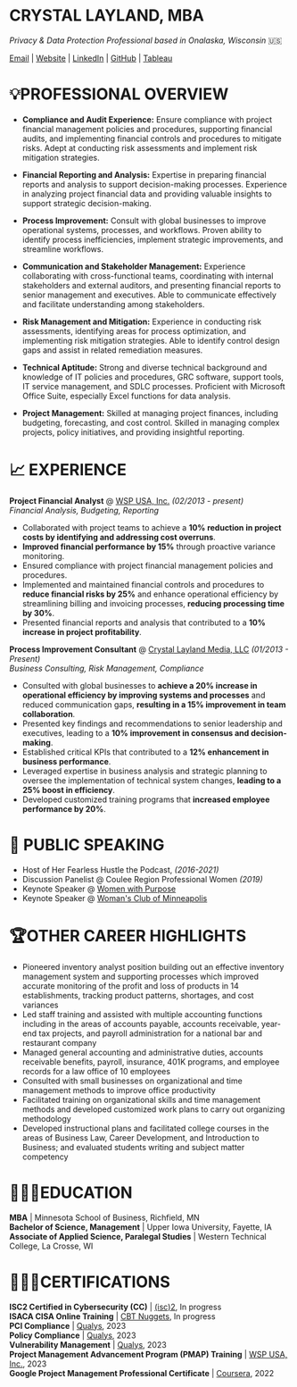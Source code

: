 # **CRYSTAL LAYLAND, MBA**
_Privacy & Data Protection Professional based in Onalaska, Wisconsin_ 🇺🇸 <br>

[Email](mailto:crystal@crystallayland.com) | [Website](https://www.crystallayland.com) | [LinkedIn](https://www.linkedin.com/in/crystallayland/) | [GitHub](https://github.com/crystallayland) | [Tableau](https://public.tableau.com/app/profile/crystal.layland)

# 💡**PROFESSIONAL OVERVIEW**

- **Compliance and Audit Experience:** Ensure compliance with project financial management policies and procedures, supporting financial audits, and implementing financial controls and procedures to mitigate risks. Adept at conducting risk assessments and implement risk mitigation strategies.<br>

- **Financial Reporting and Analysis:** Expertise in preparing financial reports and analysis to support decision-making processes. Experience in analyzing project financial data and providing valuable insights to support strategic decision-making.<br>

- **Process Improvement:** Consult with global businesses to improve operational systems, processes, and workflows. Proven ability to identify process inefficiencies, implement strategic improvements, and streamline workflows.<br>

- **Communication and Stakeholder Management:** Experience collaborating with cross-functional teams, coordinating with internal stakeholders and external auditors, and presenting financial reports to senior management and executives. Able to communicate effectively and facilitate understanding among stakeholders.<br>

- **Risk Management and Mitigation:** Experience in conducting risk assessments, identifying areas for process optimization, and implementing risk mitigation strategies. Able to identify control design gaps and assist in related remediation measures.<br>

- **Technical Aptitude:** Strong and diverse technical background and knowledge of IT policies and procedures, GRC software,  support tools, IT service management, and SDLC processes. Proficient with Microsoft Office Suite, especially Excel functions for data analysis.<br>

- **Project Management:** Skilled at managing project finances, including budgeting, forecasting, and cost control. Skilled in managing complex projects, policy initiatives, and providing insightful reporting. <br>

# 📈 **EXPERIENCE**

**Project Financial Analyst**  @ [WSP USA, Inc.](https://www.wsp.com/en-us) <i>(02/2013 - present)</i><br>
<I>Financial Analysis, Budgeting, Reporting</I> <br>

* Collaborated with project teams to achieve a **10% reduction in project costs by identifying and addressing cost overruns**.
* **Improved financial performance by 15%** through proactive variance monitoring.
* Ensured compliance with project financial management policies and procedures.
* Implemented and maintained financial controls and procedures to **reduce financial risks by 25%** and enhance operational efficiency by streamlining billing and invoicing processes, **reducing processing time by 30%**.
* Presented financial reports and analysis that contributed to a **10% increase in project profitability**. <br>

**Process Improvement Consultant** @ [Crystal Layland Media, LLC](https://www.crystallayland.com) <i>(01/2013 - Present)</i>  <br>
<I>Business Consulting, Risk Management, Compliance</I> <br>

* Consulted with global businesses to **achieve a 20% increase in operational efficiency by improving systems and processes** and reduced communication gaps, **resulting in a 15% improvement in team collaboration**.
* Presented key findings and recommendations to senior leadership and executives, leading to a **10% improvement in consensus and decision-making**.
* Established critical KPIs that contributed to a **12% enhancement in business performance**.
* Leveraged expertise in business analysis and strategic planning to oversee the implementation of technical system changes, **leading to a 25% boost in efficiency**.
* Developed customized training programs that **increased employee performance by 20%**.
 <br>

# 🎤 **PUBLIC SPEAKING**
- Host of Her Fearless Hustle the Podcast, <i>(2016-2021)</i>
- Discussion Panelist @ Coulee Region Professional Women <i>(2019)</i>
- Keynote Speaker @ [Women with Purpose](wwpwi.org)
- Keynote Speaker @ [Woman's Club of Minneapolis](https://www.womansclub.org)

# 🏆**OTHER CAREER HIGHLIGHTS**
- Pioneered inventory analyst position building out an effective inventory management system and supporting processes which improved accurate monitoring of the profit and loss of products in 14 establishments, tracking product patterns, shortages, and cost variances
- Led staff training and assisted with multiple accounting functions including in the areas of accounts payable, accounts receivable, year-end tax projects, and payroll administration for a national bar and restaurant company
- Managed general accounting and administrative duties, accounts receivable benefits, payroll, insurance, 401K programs, and employee records for a law office of 10 employees
- Consulted with small businesses on organizational and time management methods to improve office productivity
- Facilitated training on organizational skills and time management methods and developed customized work plans to carry out organizing methodology
- Developed instructional plans and facilitated college courses in the areas of Business Law, Career Development, and Introduction to Business; and evaluated students writing and subject matter competency 

# 👩🏼‍🎓**EDUCATION**

**MBA** | Minnesota School of Business, Richfield, MN <br>
**Bachelor of Science, Management** | Upper Iowa University, Fayette, IA <br>
**Associate of Applied Science, Paralegal Studies** | Western Technical College, La Crosse, WI  <br>

# 👩🏼‍💻**CERTIFICATIONS**

**ISC2 Certified in Cybersecurity (CC)** | [(isc)2](https://www.isc2.org), In progress <br>
**ISACA CISA Online Training** | [CBT Nuggets](https://www.cbtnuggets.com/it-training/cyber-security/isaca-cisa), In progress <br>
**PCI Compliance** | [Qualys](https://www.qualys.com), 2023 <br>
**Policy Compliance** | [Qualys](https://www.qualys.com), 2023 <br>
**Vulnerability Management** | [Qualys](https://www.qualys.com), 2023 <br>
**Project Management Advancement Program (PMAP) Training** | [WSP USA, Inc.](https://www.wsp.com/en-us), 2023 <br>
**Google Project Management Professional Certificate** | [Coursera](https://coursera.org/share/64abd20ea259506709d308e763255337), 2022 <br>

